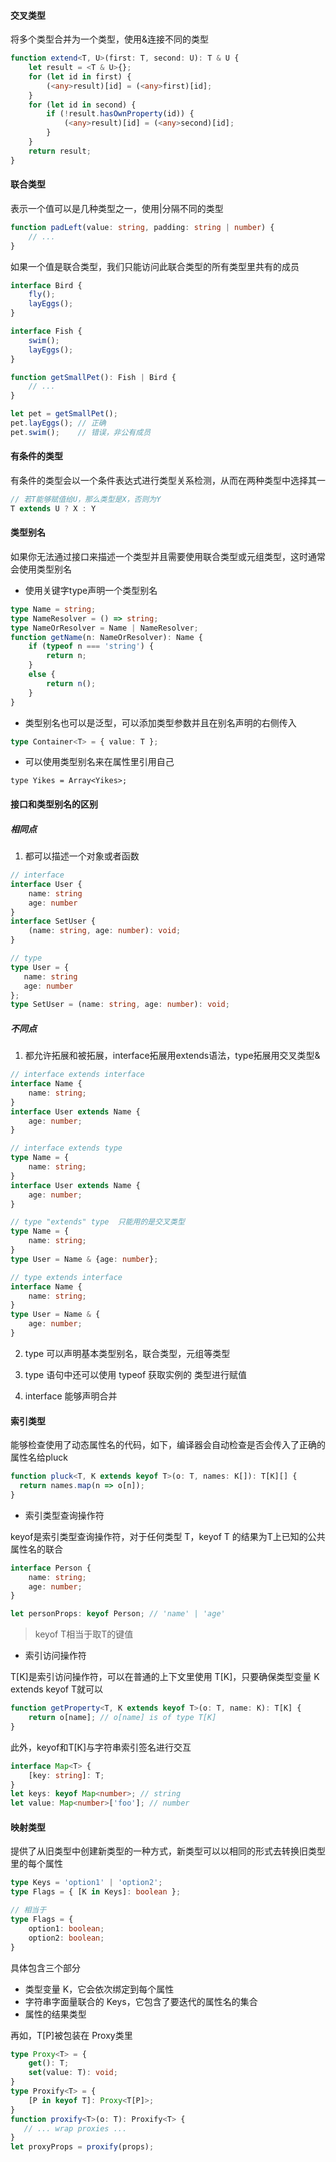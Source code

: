 #### 交叉类型

将多个类型合并为一个类型，使用&连接不同的类型

```ts
function extend<T, U>(first: T, second: U): T & U {
    let result = <T & U>{};
    for (let id in first) {
        (<any>result)[id] = (<any>first)[id];
    }
    for (let id in second) {
        if (!result.hasOwnProperty(id)) {
            (<any>result)[id] = (<any>second)[id];
        }
    }
    return result;
}
```

#### 联合类型

表示一个值可以是几种类型之一，使用|分隔不同的类型

```ts
function padLeft(value: string, padding: string | number) {
    // ...
}
```

如果一个值是联合类型，我们只能访问此联合类型的所有类型里共有的成员

```ts
interface Bird {
    fly();
    layEggs();
}

interface Fish {
    swim();
    layEggs();
}

function getSmallPet(): Fish | Bird {
    // ...
}

let pet = getSmallPet();
pet.layEggs(); // 正确
pet.swim();    // 错误，非公有成员
```

#### 有条件的类型

有条件的类型会以一个条件表达式进行类型关系检测，从而在两种类型中选择其一

```ts
// 若T能够赋值给U，那么类型是X，否则为Y
T extends U ? X : Y
```

#### 类型别名

如果你无法通过接口来描述一个类型并且需要使用联合类型或元组类型，这时通常会使用类型别名

- 使用关键字type声明一个类型别名

```ts
type Name = string;
type NameResolver = () => string;
type NameOrResolver = Name | NameResolver;
function getName(n: NameOrResolver): Name {
    if (typeof n === 'string') {
        return n;
    }
    else {
        return n();
    }
}
```

- 类型别名也可以是泛型，可以添加类型参数并且在别名声明的右侧传入

```ts
type Container<T> = { value: T };
```

- 可以使用类型别名来在属性里引用自己

```
type Yikes = Array<Yikes>;
```

#### 接口和类型别名的区别

##### 相同点

1. 都可以描述一个对象或者函数

```ts
// interface
interface User {
    name: string
    age: number
}
interface SetUser {
    (name: string, age: number): void;
}

// type
type User = {
   name: string
   age: number
};
type SetUser = (name: string, age: number): void;
```

##### 不同点

1. 都允许拓展和被拓展，interface拓展用extends语法，type拓展用交叉类型&

```ts
// interface extends interface
interface Name {
    name: string;
}
interface User extends Name {
    age: number;
}

// interface extends type
type Name = {
    name: string;
}
interface User extends Name {
    age: number;
}

// type "extends" type  只能用的是交叉类型
type Name = {
    name: string;
}
type User = Name & {age: number};

// type extends interface
interface Name {
    name: string;
}
type User = Name & {
    age: number;
}
```

2. type 可以声明基本类型别名，联合类型，元组等类型

3. type 语句中还可以使用 typeof 获取实例的 类型进行赋值

4. interface 能够声明合并

#### 索引类型

能够检查使用了动态属性名的代码，如下，编译器会自动检查是否会传入了正确的属性名给pluck

```ts
function pluck<T, K extends keyof T>(o: T, names: K[]): T[K][] {
  return names.map(n => o[n]);
}
```

- 索引类型查询操作符

keyof是索引类型查询操作符，对于任何类型 T，keyof T 的结果为T上已知的公共属性名的联合

```ts
interface Person {
    name: string;
    age: number;
}

let personProps: keyof Person; // 'name' | 'age'
```

> keyof T相当于取T的键值

- 索引访问操作符

T[K]是索引访问操作符，可以在普通的上下文里使用 T[K]，只要确保类型变量 K extends keyof T就可以

```ts
function getProperty<T, K extends keyof T>(o: T, name: K): T[K] {
    return o[name]; // o[name] is of type T[K]
}
```

此外，keyof和T[K]与字符串索引签名进行交互

```ts
interface Map<T> {
    [key: string]: T;
}
let keys: keyof Map<number>; // string
let value: Map<number>['foo']; // number
```

#### 映射类型

提供了从旧类型中创建新类型的一种方式，新类型可以以相同的形式去转换旧类型里的每个属性

```ts
type Keys = 'option1' | 'option2';
type Flags = { [K in Keys]: boolean };

// 相当于
type Flags = {
    option1: boolean;
    option2: boolean;
}
```

具体包含三个部分

- 类型变量 K，它会依次绑定到每个属性
- 字符串字面量联合的 Keys，它包含了要迭代的属性名的集合
- 属性的结果类型

再如，T[P]被包装在 Proxy<T>类里

```ts
type Proxy<T> = {
    get(): T;
    set(value: T): void;
}
type Proxify<T> = {
    [P in keyof T]: Proxy<T[P]>;
}
function proxify<T>(o: T): Proxify<T> {
   // ... wrap proxies ...
}
let proxyProps = proxify(props);
```